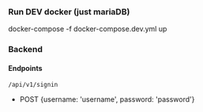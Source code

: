 ### Run DEV docker (just mariaDB)
docker-compose -f docker-compose.dev.yml up


### Backend

#### Endpoints
``` /api/v1/signin ```
* POST {username: 'username', password: 'password'}